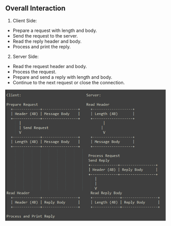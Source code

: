 ## Overall Interaction

1. Client Side:

- Prepare a request with length and body.
- Send the request to the server.
- Read the reply header and body.
- Process and print the reply.

2. Server Side:

- Read the request header and body.
- Process the request.
- Prepare and send a reply with length and body.
- Continue to the next request or close the connection.

![alt text](server_client_one_request.png)


